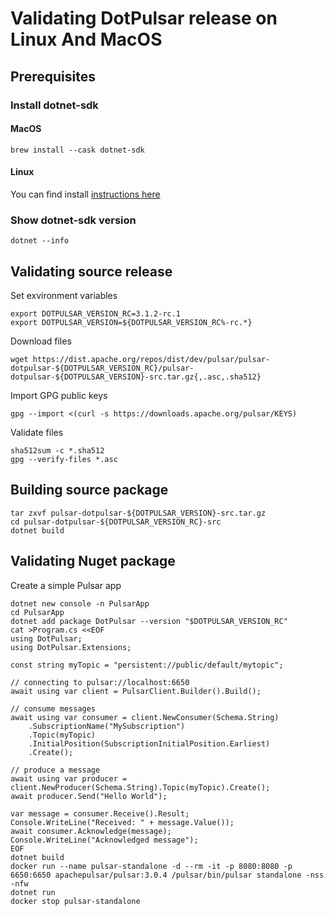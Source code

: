 ﻿# Validating DotPulsar release on Linux And MacOS

## Prerequisites

### Install dotnet-sdk

#### MacOS

```
brew install --cask dotnet-sdk
```

#### Linux

You can find install [instructions here](https://learn.microsoft.com/en-us/dotnet/core/install/linux?WT.mc_id=dotnet-35129-website)

### Show dotnet-sdk version

```
dotnet --info
```

## Validating source release

Set exvironment variables
```shell
export DOTPULSAR_VERSION_RC=3.1.2-rc.1
export DOTPULSAR_VERSION=${DOTPULSAR_VERSION_RC%-rc.*}
```

Download files
```shell
wget https://dist.apache.org/repos/dist/dev/pulsar/pulsar-dotpulsar-${DOTPULSAR_VERSION_RC}/pulsar-dotpulsar-${DOTPULSAR_VERSION}-src.tar.gz{,.asc,.sha512}
```

Import GPG public keys
```shell
gpg --import <(curl -s https://downloads.apache.org/pulsar/KEYS)
```

Validate files
```shell
sha512sum -c *.sha512
gpg --verify-files *.asc
```

## Building source package

```shell
tar zxvf pulsar-dotpulsar-${DOTPULSAR_VERSION}-src.tar.gz
cd pulsar-dotpulsar-${DOTPULSAR_VERSION_RC}-src
dotnet build
```

## Validating Nuget package

Create a simple Pulsar app
```shell
dotnet new console -n PulsarApp
cd PulsarApp
dotnet add package DotPulsar --version "$DOTPULSAR_VERSION_RC"
cat >Program.cs <<EOF
using DotPulsar;
using DotPulsar.Extensions;

const string myTopic = "persistent://public/default/mytopic";

// connecting to pulsar://localhost:6650
await using var client = PulsarClient.Builder().Build();

// consume messages
await using var consumer = client.NewConsumer(Schema.String)
    .SubscriptionName("MySubscription")
    .Topic(myTopic)
    .InitialPosition(SubscriptionInitialPosition.Earliest)
    .Create();

// produce a message
await using var producer = client.NewProducer(Schema.String).Topic(myTopic).Create();
await producer.Send("Hello World");

var message = consumer.Receive().Result;
Console.WriteLine("Received: " + message.Value());
await consumer.Acknowledge(message);
Console.WriteLine("Acknowledged message");
EOF
dotnet build
docker run --name pulsar-standalone -d --rm -it -p 8080:8080 -p 6650:6650 apachepulsar/pulsar:3.0.4 /pulsar/bin/pulsar standalone -nss -nfw
dotnet run
docker stop pulsar-standalone
```

